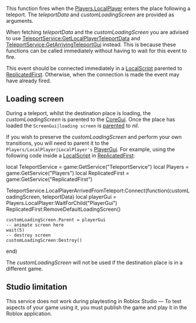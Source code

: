 This function fires when the [Players.LocalPlayer](https://developer.roblox.com/en-us/api-reference/property/Players/LocalPlayer) enters the place following a teleport. The _teleportData_ and _customLoadingScreen_ are provided as arguments.

When fetching _teleportData_ and the _customLoadingScreen_ you are advised to use [TeleportService:GetLocalPlayerTeleportData](https://developer.roblox.com/en-us/api-reference/function/TeleportService/GetLocalPlayerTeleportData) and [TeleportService:GetArrivingTeleportGui](https://developer.roblox.com/en-us/api-reference/function/TeleportService/GetArrivingTeleportGui) instead. This is because these functions can be called immediately without having to wait for this event to fire.

This event should be connected immediately in a [LocalScript](https://developer.roblox.com/en-us/api-reference/class/LocalScript) parented to [ReplicatedFirst](https://developer.roblox.com/en-us/api-reference/class/ReplicatedFirst). Otherwise, when the connection is made the event may have already fired.

Loading screen
--------------

During a teleport, whilst the destination place is loading, the _customLoadingScreen_ is parented to the [CoreGui](https://developer.roblox.com/en-us/api-reference/class/CoreGui). Once the place has loaded the `ScreenGui|loading screen` is [parented](https://developer.roblox.com/en-us/api-reference/property/Instance/Parent) to _nil_.

If you wish to preserve the _customLoadingScreen_ and perform your own transitions, you will need to parent it to the `Players/LocalPlayer|LocalPlayer's` [PlayerGui](https://developer.roblox.com/en-us/api-reference/class/PlayerGui). For example, using the following code inside a [LocalScript](https://developer.roblox.com/en-us/api-reference/class/LocalScript) in [ReplicatedFirst](https://developer.roblox.com/en-us/api-reference/class/ReplicatedFirst):

local TeleportService = game:GetService("TeleportService")
local Players = game:GetService("Players")
local ReplicatedFirst = game:GetService("ReplicatedFirst")

TeleportService.LocalPlayerArrivedFromTeleport:Connect(function(customLoadingScreen, teleportData)
    local playerGui = Players.LocalPlayer:WaitForChild("PlayerGui")
    ReplicatedFirst:RemoveDefaultLoadingScreen()

    customLoadingScreen.Parent = playerGui
    -- animate screen here
    wait(5)
    -- destroy screen
    customLoadingScreen:Destroy()
end)

The _customLoadingScreen_ will not be used if the destination place is in a different game.

Studio limitation
-----------------

This service does not work during playtesting in Roblox Studio — To test aspects of your game using it, you must publish the game and play it in the Roblox application.